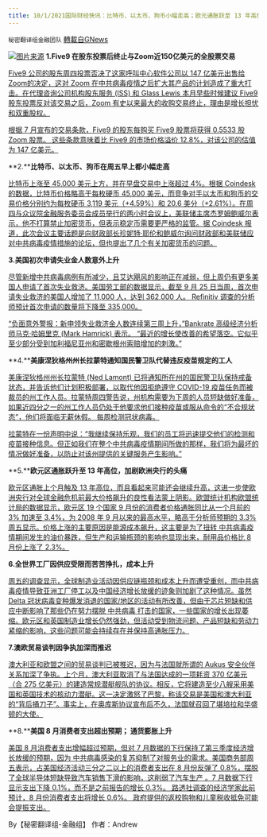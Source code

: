 ```yaml
---
title: 10/1/2021国际财经快讯：比特币、以太币、狗币小幅走高；欧元通胀跃至 13 年高位
---
```

`秘密翻译组金融团队` [轉載自GNews](https://gnews.org/zh-hans/1567080/)

![](https://assets.gnews.org/wp-content/uploads/2021/10/图片2.png)[图片来源](https://www.pharmaceutical-technology.com/features/rising-inflation-rates-impacting-economic-recovery/)
**1.Five9 在股东投票后终止与Zoom近150亿美元的全股票交易**

[Five9 公司的股东周四投票否决了这家呼叫中心软件公司以 147 亿美元出售给 Zoom的决定，这对 Zoom 在中共病毒疫情之后扩大其产品的计划造成了重大打击。在代理咨询公司机构股东服务 (ISS) 和 Glass Lewis 本月早些时候建议 Five9 股东投票反对该交易之后，Zoom 有史以来最大的收购交易终止，理由是增长担忧和双重股权。](https://www.foxbusiness.com/media/zoom-five9-to-terminate-nearly-15b-all-stock-deal-after-shareholder-vote)

[根据 7 月宣布的交易条款，Five9 的股东每购买 Five9 股票将获得 0.5533 股 Zoom 股票。 这些条款意味着比 Five9 的市场价格溢价 12.8%，对该公司的估值为 147 亿美元。](https://www.foxbusiness.com/media/zoom-five9-to-terminate-nearly-15b-all-stock-deal-after-shareholder-vote)

**2.****比特币、以太币、狗币在周五早上都小幅走高**

[比特币上涨至 45,000 美元上方，并在早盘交易中上涨超过 4%。根据 Coindesk 的数据，比特币价格略高于每枚硬币 45,000 美元，而竞争对手以太币和狗币的交易价格分别约为每枚硬币 3,119 美元（+4.59%）和 20.6 美分（+2.61%）。在周四与众议院金融服务委员会成员举行的两小时会议上，美联储主席杰罗姆鲍威尔表示，他不打算禁止加密货币，但表示稳定币需要更严格的监管。据 Coindesk 报道，此次会议主要话题是向财政部长珍妮特·耶伦和鲍威尔询问财政部和美联储应对中共病毒疫情措施的论坛，但也提出了几个有关加密货币的问题。](https://www.foxbusiness.com/markets/bitcoin-ethereum-dogecoin-all-edging-higher-early-friday-morning)

**3.美国初次申请失业金人数意外上升**

[尽管新增中共病毒病例有所减少，且艾达飓风的影响正在减弱，但上周仍有更多美国人申请了首次失业救济。美国劳工部的数据显示，截至 9 月 25 日当周，首次申请失业救济的美国人增加了 11,000 人，达到 362,000 人。 Refinitiv 调查的分析师预计首次申请的数量将下降至 335,000。](https://www.foxbusiness.com/economy/initial-jobless-claims-september-25)

[“负面意外警报：新申领失业救济金人数连续第三周上升，”Bankrate 高级经济分析师马克·哈姆里克 (Mark Hamrick) 表示。 “最近的增长使改善的希望落空。它似乎至少部分受到加利福尼亚州和密歇根州索赔增加的刺激。”](https://www.foxbusiness.com/economy/initial-jobless-claims-september-25)

**4.****美康涅狄格州州长拉蒙特通知国民警卫队代替违反疫苗规定的工人**

[美康涅狄格州州长拉蒙特 (Ned Lamont) 已将通知所在州的国民警卫队保持戒备状态，并告诉他们计划积极部署，以取代他因拒绝遵守 COVID-19 疫苗任务而被裁员的州工作人员。拉蒙特周四警告说，州机构需要为下周的人员短缺做好准备，如果近四分之一的州工作人员仍处于他要求他们接种疫苗或服从命令的“不合规状态”，他们将面临无薪休假。 每周检测冠状病毒。](https://www.foxbusiness.com/economy/connecticut-gov-tells-national-guard-to-plan-on-replacing-unvaccinated-state-workers)

[拉蒙特在一份声明中说：“我继续保持乐观，我们的员工将迅速提交他们的检测和疫苗接种信息。但正如我们在整个中共病毒疫情期间所做的那样，我们将为最坏的情况做好准备，以防止对该州提供的关键服务产生影响。”](https://www.foxbusiness.com/economy/connecticut-gov-tells-national-guard-to-plan-on-replacing-unvaccinated-state-workers)

**5.****欧元区通胀跃升至 13 年高位，加剧欧洲央行的头痛**

[欧元区通胀上个月触及 13 年高位，而且看起来可能还会继续升高，这进一步使欧洲央行对全球金融危机前最大价格飙升的良性看法蒙上阴影。欧盟统计机构欧盟统计局的数据显示，欧元区 19 个国家 9 月份的消费者价格通胀同比从一个月前的 3% 加速至 3.4%，为 2008 年 9 月以来的最高水平，略高于分析师预期的 3.3% 周五显示。价格上涨的主要原因是能源成本飙升，这主要是为了扭转 中共病毒疫情期间发生的油价暴跌，但生产和运输瓶颈的影响也显现出来，耐用品价格比 8 月份上涨了 2.3%。](https://www.reuters.com/world/europe/euro-zone-inflation-jumps-13-year-high-worsening-ecb-headache-2021-10-01/)

**6.全世界工厂因供应受限而苦苦挣扎，成本上升**

[周五的调查显示，全球制造业活动因供应链瓶颈和成本上升而遭受重创，而中共病毒疫情导致亚洲工厂停工以及中国经济增长放缓的迹象则加剧了这种情况。虽然 Delta 冠状病毒变种爆发消退的国家/地区的活动有所改善，但由于芯片短缺和供应中断影响了那些仍在努力摆脱 中共病毒 打击的国家，一些国家的增长出现萎缩。欧元区和英国制造业增长仍然强劲，但活动受到物流问题、产品短缺和劳动力紧缩的影响，这些问题可能会持续存在并保持高通胀压力。](https://www.reuters.com/business/global-economy-asian-factories-stagnate-chinas-slowdown-supply-constraints-hit-2021-10-01/)

**7.澳欧贸易谈判因争执加深而推迟**

[澳大利亚和欧盟之间的贸易谈判已被推迟，因为与法国就所谓的 Aukus 安全伙伴关系加深了争执。上个月，澳大利亚取消了与法国达成的一项耗资 370 亿美元（合 275 亿美元）的建造常规潜艇舰队的协议。相反，它将建造至少八艘采用美国和英国技术的核动力潜艇。这一决定激怒了巴黎，称该交易是美国和澳大利亚的“背后捅刀子”。事实上，在奥库斯协议宣布后不久，法国就召回了堪培拉和华盛顿的大使。](https://www.bbc.com/news/business-58757749)

**8.****美国 8 月消费者支出超出预期； 通货膨胀上升**

[美国 8 月消费者支出增幅超过预期，但对 7 月数据的下行保持了第三季度经济增长放缓的预期，因为 中共病毒感染的复苏抑制了对服务业的需求。美国商务部周五表示，占美国经济活动三分之二以上的消费者支出在 8 月份反弹了 0.8%，摆脱了全球半导体短缺导致汽车销售下滑的影响，这削弱了汽车生产 。7 月数据下行显示支出下降 0.1%，而不是之前报告的增长 0.3%。 路透社调查的经济学家此前预计，8 月份消费者支出将增长 0.6%。 政府提供的返校购物和儿童税收抵免可能会提振支出。](https://finance.yahoo.com/news/u-consumer-spending-beat-expectations-124637308.html)

By【秘密翻译组-金融组】
作者：Andrew
